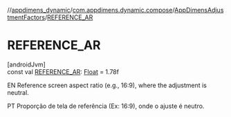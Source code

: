 //[appdimens_dynamic](../../../index.md)/[com.appdimens.dynamic.compose](../index.md)/[AppDimensAdjustmentFactors](index.md)/[REFERENCE_AR](-r-e-f-e-r-e-n-c-e_-a-r.md)

# REFERENCE_AR

[androidJvm]\
const val [REFERENCE_AR](-r-e-f-e-r-e-n-c-e_-a-r.md): [Float](https://kotlinlang.org/api/core/kotlin-stdlib/kotlin/-float/index.html) = 1.78f

EN Reference screen aspect ratio (e.g., 16:9), where the adjustment is neutral.

PT Proporção de tela de referência (Ex: 16:9), onde o ajuste é neutro.